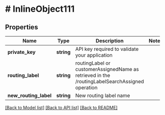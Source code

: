 # # InlineObject111

## Properties

Name | Type | Description | Notes
------------ | ------------- | ------------- | -------------
**private_key** | **string** | API key required to validate your application |
**routing_label** | **string** | routingLabel or customerAssignedName as retrieved in the /routingLabelSearchAssigned operation |
**new_routing_label** | **string** | New routing label name |

[[Back to Model list]](../../README.md#models) [[Back to API list]](../../README.md#endpoints) [[Back to README]](../../README.md)
